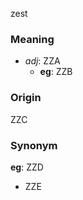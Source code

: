 zest
### Meaning
+ _adj_: ZZA
    + __eg__: ZZB

### Origin

ZZC

### Synonym

__eg__: ZZD

+ ZZE


